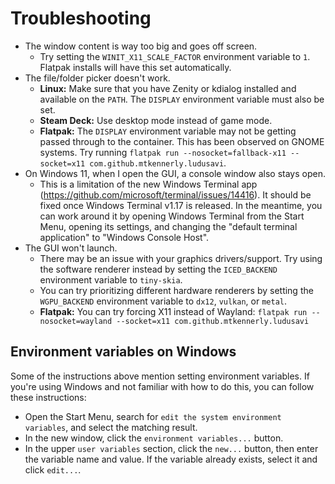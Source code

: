 # Troubleshooting
* The window content is way too big and goes off screen.
  * Try setting the `WINIT_X11_SCALE_FACTOR` environment variable to `1`.
    Flatpak installs will have this set automatically.
* The file/folder picker doesn't work.
  * **Linux:** Make sure that you have Zenity or kdialog installed and available on the `PATH`.
    The `DISPLAY` environment variable must also be set.
  * **Steam Deck:** Use desktop mode instead of game mode.
  * **Flatpak:** The `DISPLAY` environment variable may not be getting passed through to the container.
    This has been observed on GNOME systems.
    Try running `flatpak run --nosocket=fallback-x11 --socket=x11 com.github.mtkennerly.ludusavi`.
* On Windows 11, when I open the GUI, a console window also stays open.
  * This is a limitation of the new Windows Terminal app (https://github.com/microsoft/terminal/issues/14416).
    It should be fixed once Windows Terminal v1.17 is released.
    In the meantime, you can work around it by opening Windows Terminal from the Start Menu,
    opening its settings, and changing the "default terminal application" to "Windows Console Host".
* The GUI won't launch.
  * There may be an issue with your graphics drivers/support.
    Try using the software renderer instead by setting the `ICED_BACKEND` environment variable to `tiny-skia`.
  * You can try prioritizing different hardware renderers
    by setting the `WGPU_BACKEND` environment variable to `dx12`, `vulkan`, or `metal`.
  * **Flatpak:** You can try forcing X11 instead of Wayland:
    `flatpak run --nosocket=wayland --socket=x11 com.github.mtkennerly.ludusavi`

## Environment variables on Windows
Some of the instructions above mention setting environment variables.
If you're using Windows and not familiar with how to do this,
you can follow these instructions:

* Open the Start Menu,
  search for `edit the system environment variables`,
  and select the matching result.
* In the new window, click the `environment variables...` button.
* In the upper `user variables` section, click the `new...` button,
  then enter the variable name and value.
  If the variable already exists, select it and click `edit...`.
